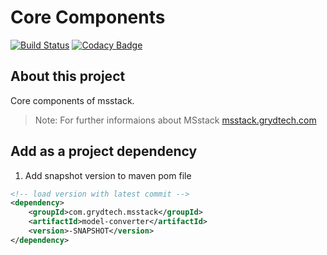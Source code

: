 # Core Components
[![Build Status](https://www.travis-ci.org/msstack/msstack.svg?branch=master)](https://www.travis-ci.org/msstack/msstack)
[![Codacy Badge](https://api.codacy.com/project/badge/Grade/72e856eadd15455aa85a83f5f12e1335)](https://www.codacy.com/app/grydtech/core-components?utm_source=github.com&amp;utm_medium=referral&amp;utm_content=msstack/core-components&amp;utm_campaign=Badge_Grade)

## About this project
Core components of msstack.

>Note: For further informaions about MSstack [msstack.grydtech.com](http://msstack.grydtech.com)

## Add as a project dependency
1. Add snapshot version to maven pom file
```xml
<!-- load version with latest commit -->
<dependency>
    <groupId>com.grydtech.msstack</groupId>
    <artifactId>model-converter</artifactId>
    <version>-SNAPSHOT</version>
</dependency>
```